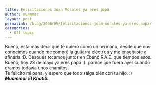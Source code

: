 ```yaml
---
title: Felicitaciones Joan Morales ya eres papá
author: muammar
layout: post
permalink: /blog/2006/05/felicitaciones-joan-morales-ya-eres-papa/
categories:
  - Off topic
---
```

Bueno, esta más decir que te quiero como un hermano, desde que nos conocimos cuando me compré la guitarra eléctrica y me enseñaste a afinarla :D. Después tocamos juntos en Ebano R.A.E. que tiempos esos.  
Bueno, hoy 28 de mayo ya eres papá <img src="http://muammar.me/blog/wp-includes/images/smilies/simple-smile.png" alt=":)" class="wp-smiley" style="height: 1em; max-height: 1em;" /> parece que fuera ayer cuando eramos todavía unos chamitos.  
Te felicito mi pana, y espero que todo salga bién con tu hijo. <img src="http://muammar.me/blog/wp-includes/images/smilies/simple-smile.png" alt=":)" class="wp-smiley" style="height: 1em; max-height: 1em;" />  
***Muammar El Khatib.***